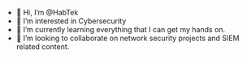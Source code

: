 - 👋 Hi, I’m @HabTek
- 👀 I’m interested in Cybersecurity
- 🌱 I’m currently learning everything that I can get my hands on.
- 💞️ I’m looking to collaborate on network security projects and SIEM related content.


<!---
HabTek/HabTek is a ✨ special ✨ repository because its `README.md` (this file) appears on your GitHub profile.
You can click the Preview link to take a look at your changes.
--->
